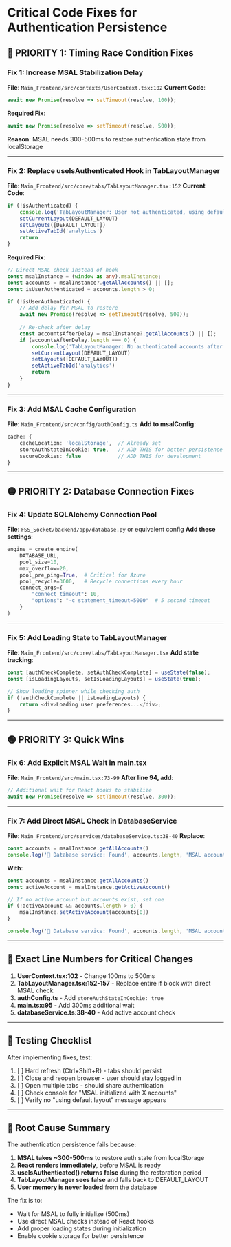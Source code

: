 # Critical Code Fixes for Authentication Persistence

## 🔴 PRIORITY 1: Timing Race Condition Fixes

### Fix 1: Increase MSAL Stabilization Delay
**File**: `Main_Frontend/src/contexts/UserContext.tsx:102`
**Current Code**:
```typescript
await new Promise(resolve => setTimeout(resolve, 100));
```
**Required Fix**:
```typescript
await new Promise(resolve => setTimeout(resolve, 500));
```
**Reason**: MSAL needs 300-500ms to restore authentication state from localStorage

---

### Fix 2: Replace useIsAuthenticated Hook in TabLayoutManager
**File**: `Main_Frontend/src/core/tabs/TabLayoutManager.tsx:152`
**Current Code**:
```typescript
if (!isAuthenticated) {
    console.log('TabLayoutManager: User not authenticated, using default layout')
    setCurrentLayout(DEFAULT_LAYOUT)
    setLayouts([DEFAULT_LAYOUT])
    setActiveTabId('analytics')
    return
}
```
**Required Fix**:
```typescript
// Direct MSAL check instead of hook
const msalInstance = (window as any).msalInstance;
const accounts = msalInstance?.getAllAccounts() || [];
const isUserAuthenticated = accounts.length > 0;

if (!isUserAuthenticated) {
    // Add delay for MSAL to restore
    await new Promise(resolve => setTimeout(resolve, 500));
    
    // Re-check after delay
    const accountsAfterDelay = msalInstance?.getAllAccounts() || [];
    if (accountsAfterDelay.length === 0) {
        console.log('TabLayoutManager: No authenticated accounts after wait')
        setCurrentLayout(DEFAULT_LAYOUT)
        setLayouts([DEFAULT_LAYOUT])
        setActiveTabId('analytics')
        return
    }
}
```

---

### Fix 3: Add MSAL Cache Configuration
**File**: `Main_Frontend/src/config/authConfig.ts`
**Add to msalConfig**:
```typescript
cache: {
    cacheLocation: 'localStorage',  // Already set
    storeAuthStateInCookie: true,   // ADD THIS for better persistence
    secureCookies: false            // ADD THIS for development
}
```

---

## 🟡 PRIORITY 2: Database Connection Fixes

### Fix 4: Update SQLAlchemy Connection Pool
**File**: `FSS_Socket/backend/app/database.py` or equivalent config
**Add these settings**:
```python
engine = create_engine(
    DATABASE_URL,
    pool_size=10,
    max_overflow=20,
    pool_pre_ping=True,  # Critical for Azure
    pool_recycle=3600,   # Recycle connections every hour
    connect_args={
        "connect_timeout": 10,
        "options": "-c statement_timeout=5000"  # 5 second timeout
    }
)
```

---

### Fix 5: Add Loading State to TabLayoutManager
**File**: `Main_Frontend/src/core/tabs/TabLayoutManager.tsx`
**Add state tracking**:
```typescript
const [authCheckComplete, setAuthCheckComplete] = useState(false);
const [isLoadingLayouts, setIsLoadingLayouts] = useState(true);

// Show loading spinner while checking auth
if (!authCheckComplete || isLoadingLayouts) {
    return <div>Loading user preferences...</div>;
}
```

---

## 🟢 PRIORITY 3: Quick Wins

### Fix 6: Add Explicit MSAL Wait in main.tsx
**File**: `Main_Frontend/src/main.tsx:73-99`
**After line 94, add**:
```typescript
// Additional wait for React hooks to stabilize
await new Promise(resolve => setTimeout(resolve, 300));
```

---

### Fix 7: Add Direct MSAL Check in DatabaseService
**File**: `Main_Frontend/src/services/databaseService.ts:38-40`
**Replace**:
```typescript
const accounts = msalInstance.getAllAccounts()
console.log('🔐 Database service: Found', accounts.length, 'MSAL accounts')
```
**With**:
```typescript
const accounts = msalInstance.getAllAccounts()
const activeAccount = msalInstance.getActiveAccount()

// If no active account but accounts exist, set one
if (!activeAccount && accounts.length > 0) {
    msalInstance.setActiveAccount(accounts[0])
}

console.log('🔐 Database service: Found', accounts.length, 'MSAL accounts, active:', activeAccount?.username)
```

---

## 📍 Exact Line Numbers for Critical Changes

1. **UserContext.tsx:102** - Change 100ms to 500ms
2. **TabLayoutManager.tsx:152-157** - Replace entire if block with direct MSAL check
3. **authConfig.ts** - Add `storeAuthStateInCookie: true`
4. **main.tsx:95** - Add 300ms additional wait
5. **databaseService.ts:38-40** - Add active account check

---

## 🧪 Testing Checklist

After implementing fixes, test:
1. [ ] Hard refresh (Ctrl+Shift+R) - tabs should persist
2. [ ] Close and reopen browser - user should stay logged in
3. [ ] Open multiple tabs - should share authentication
4. [ ] Check console for "MSAL initialized with X accounts"
5. [ ] Verify no "using default layout" message appears

---

## 🎯 Root Cause Summary

The authentication persistence fails because:
1. **MSAL takes ~300-500ms** to restore auth state from localStorage
2. **React renders immediately**, before MSAL is ready
3. **useIsAuthenticated() returns false** during the restoration period
4. **TabLayoutManager sees false** and falls back to DEFAULT_LAYOUT
5. **User memory is never loaded** from the database

The fix is to:
- Wait for MSAL to fully initialize (500ms)
- Use direct MSAL checks instead of React hooks
- Add proper loading states during initialization
- Enable cookie storage for better persistence